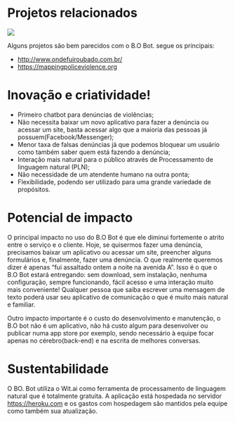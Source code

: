 # Projetos relacionados

[![](https://scontent.fjpa1-1.fna.fbcdn.net/v/t1.0-1/p200x200/19905387_205706883291752_4711955019525987455_n.jpg?oh=216e63b3d81b50aa5db19c888081feb5&oe=5A34F1F2)]()

Alguns projetos são bem parecidos com o B.O Bot. segue os principais:

  - http://www.ondefuiroubado.com.br/
  - https://mappingpoliceviolence.org


# Inovação e criatividade!

  - Primeiro chatbot para denúncias de violências;
  - Não necessita baixar um novo aplicativo para fazer a denúncia ou acessar um site, basta acessar algo que a maioria das pessoas já possuem(Facebook/Messenger);
  - Menor taxa de falsas denúncias já que podemos bloquear um usuário como também saber quem está fazendo a denúncia;
  - Interação mais natural para o público através de Processamento de linguagem natural (PLN);
  -  Não necessidade de um atendente humano na outra ponta;
  -  Flexibilidade, podendo ser utilizado para uma grande variedade de propósitos. 


# Potencial de impacto

O principal impacto no uso do B.O Bot é que ele diminui fortemente o atrito entre o serviço e o cliente. Hoje, se quisermos fazer uma denúncia, precisamos baixar um aplicativo ou acessar um site, preencher alguns formulários e, finalmente, fazer uma denúncia. O que realmente queremos dizer é apenas “fui assaltado ontem a noite na avenida A”. Isso é o que o B.O Bot estará entregando: sem download, sem instalação, nenhuma configuração, sempre funcionando, fácil acesso e uma interação muito mais conveniente! Qualquer pessoa que saiba escrever uma mensagem de texto poderá usar seu aplicativo de comunicação o que é muito mais natural e familiar.

Outro impacto importante é o custo do desenvolvimento e manutenção, o B.O bot não é um aplicativo, não há custo algum para desenvolver ou publicar numa app store por exemplo, sendo necessário à equipe focar apenas no cérebro(back-end) e na escrita de melhores conversas. 


# Sustentabilidade
O BO. Bot utiliza o Wit.ai como ferramenta de processamento de linguagem natural que é totalmente gratuita. A aplicação está hospedada no servidor https://heroku.com e os gastos com hospedagem são mantidos pela equipe como também sua atualização.
